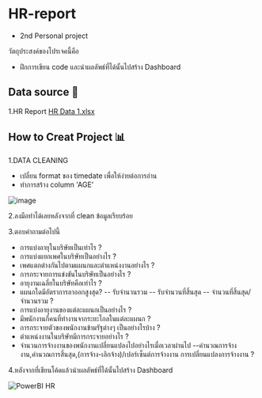 # HR-report
- 2nd Personal project

วัตถุประสงค์ของโปรเจคนี้คือ

- ฝึกการเขียน code และนำผลลัพธ์ที่ได้นั้นไปสร้าง Dashboard

## Data source 📁

1.HR Report [HR Data 1.xlsx](https://github.com/kwatcharapong2543/HR-report/files/14319251/HR.Data.1.xlsx)

## How to Creat Project 📊

1.DATA CLEANING 

- เปลี่ยน format ของ timedate เพื่อให้ง่ายต่อการอ่าน
- ทำการสร้าง column 'AGE'

![image](https://github.com/kwatcharapong2543/HR-report/assets/158846091/7dcf261f-83ec-4594-a206-a877b7aefc8e)

2.ลงมือทำได้เลยหลังจากที่ clean ข้อมูลเรียบร้อย

3.ตอบคำถามต่อไปนี้
- การแบ่งอายุในบริษัทเป็นเท่าไร ? 
- การแบ่งแยกเพศในบริษัทเป็นอย่างไร ?
- เพศแตกต่างกันไปตามแผนกและตำแหน่งงานอย่างไร ?
- การกระจายการแข่งขันในบริษัทเป็นอย่างไร ?
- อายุงานเฉลี่ยในบริษัทคือเท่าไร ?
- แผนกใดมีอัตราการลาออกสูงสุด? -- รับจำนวนรวม -- รับจำนวนที่สิ้นสุด -- จำนวนที่สิ้นสุด/จำนวนรวม ?
- การแบ่งอายุงานของแต่ละแผนกเป็นอย่างไร ?
- มีพนักงานกี่คนที่ทำงานจากระยะไกลในแต่ละแผนก ?
- การกระจายตัวของพนักงานข้ามรัฐต่างๆ เป็นอย่างไรบ้าง ?
- ตำแหน่งงานในบริษัทมีการกระจายอย่างไร ?
- จำนวนการจ้างงานของพนักงานเปลี่ยนแปลงไปอย่างไรเมื่อเวลาผ่านไป --คำนวณการจ้างงาน,คำนวณการสิ้นสุด,(การจ้าง-เลิกจ้าง)/เปอร์เซ็นต์การจ้างงาน การเปลี่ยนแปลงการจ้างงาน ?

4.หลังจากที่เขียนโค้ดแล้วนำผลลัพธ์ที่ได้นั้นไปสร้าง Dashboard

![PowerBI HR](https://github.com/kwatcharapong2543/HR-report/assets/158846091/685bf2ec-5e44-4772-bde8-7102db0fe145)












